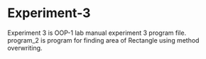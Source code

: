 # Experiment-3
Experiment 3 is OOP-1 lab manual experiment 3 program file.<br>
program_2 is program for finding area of Rectangle using method overwriting.<br>
